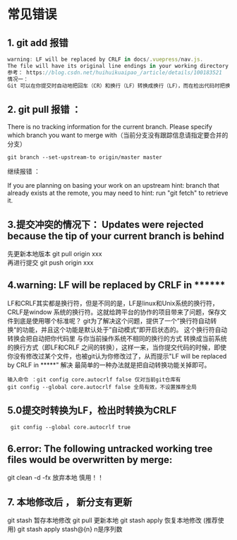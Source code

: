 #  常见错误 

## 1. git add 报错 
```js
warning: LF will be replaced by CRLF in docs/.vuepress/nav.js.
The file will have its original line endings in your working directory
参考： https://blog.csdn.net/huihuikuaipao_/article/details/100183521
情况一：
Git 可以在你提交时自动地把回车（CR）和换行（LF）转换成换行（LF），而在检出代码时把换行（LF）转换成回车（CR）和换行（LF）。 你可以用git config --global core.autocrlf true 来打开此项功能。 如果是在 Windows 系统上，把它设置成 true，这样在检出代码时，换行会被转换成回车和换行：
```
## 2. git pull 报错 ：

There is no tracking information for the current branch.
Please specify which branch you want to merge with（当前分支没有跟踪信息请指定要合并的分支）

    git branch --set-upstream-to origin/master master

继续报错 ： 

If you are planning on basing your work on an upstream
hint: branch that already exists at the remote, you may need to
hint: run "git fetch" to retrieve it.



## 3.提交冲突的情况下： Updates were rejected because the tip of your current branch is behind 

先更新本地版本  git pull  origin  xxx  
再进行提交   git  push origin xxx


##  4.warning: LF will be replaced by CRLF in ****** 
LF和CRLF其实都是换行符，但是不同的是，LF是linux和Unix系统的换行符，CRLF是window 系统的换行符。这就给跨平台的协作的项目带来了问题，保存文件到底是使用哪个标准呢？ git为了解决这个问题，提供了一个”换行符自动转换“的功能，并且这个功能是默认处于”自动模式“即开启状态的。
这个换行符自动转换会把自动把你代码里 与你当前操作系统不相同的换行的方式 转换成当前系统的换行方式（即LF和CRLF 之间的转换），这样一来，当你提交代码的时候，即使你没有修改过某个文件，也被git认为你修改过了，从而提示"LF will be replaced by CRLF in *****"
    解决
最简单的一种办法就是把自动转换功能关掉即可。

    输入命令 ：git config core.autocrlf false 仅对当前git仓库有
    git config --global core.autocrlf false 全局有效，不设置推荐全局
## 5.0提交时转换为LF，检出时转换为CRLF
     git config --global core.autocrlf true    

## 6.error: The following untracked working tree files would be overwritten by merge:
git clean -d -fx 放弃本地 慎用！！


## 7. 本地修改后 ， 新分支有更新 
git stash 暂存本地修改
git pull 更新本地
git stash apply 恢复本地修改 (推荐使用) 
git stash apply stash@{n}   n是序列数 



